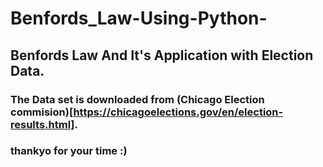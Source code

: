 # Benfords_Law-Using-Python-
## Benfords Law And It's Application with Election Data.
### The Data set is downloaded from (Chicago Election commision)[https://chicagoelections.gov/en/election-results.html].
### thankyo for your time :)
